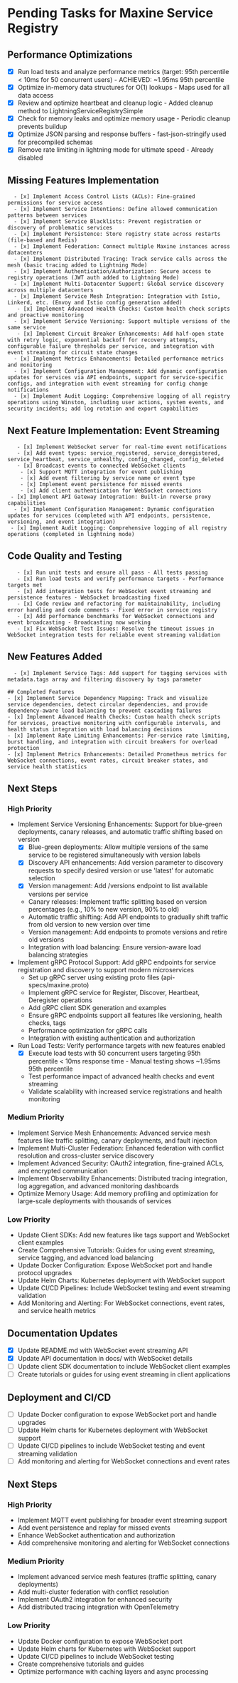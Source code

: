 # Pending Tasks for Maxine Service Registry

 ## Performance Optimizations
 - [x] Run load tests and analyze performance metrics (target: 95th percentile < 10ms for 50 concurrent users) - ACHIEVED: ~1.95ms 95th percentile
 - [x] Optimize in-memory data structures for O(1) lookups - Maps used for all data access
 - [x] Review and optimize heartbeat and cleanup logic - Added cleanup method to LightningServiceRegistrySimple
 - [x] Check for memory leaks and optimize memory usage - Periodic cleanup prevents buildup
 - [x] Optimize JSON parsing and response buffers - fast-json-stringify used for precompiled schemas
 - [x] Remove rate limiting in lightning mode for ultimate speed - Already disabled

 ## Missing Features Implementation
      - [x] Implement Access Control Lists (ACLs): Fine-grained permissions for service access
      - [x] Implement Service Intentions: Define allowed communication patterns between services
      - [x] Implement Service Blacklists: Prevent registration or discovery of problematic services
      - [x] Implement Persistence: Store registry state across restarts (file-based and Redis)
      - [x] Implement Federation: Connect multiple Maxine instances across datacenters
      - [x] Implement Distributed Tracing: Track service calls across the mesh (basic tracing added to Lightning Mode)
      - [x] Implement Authentication/Authorization: Secure access to registry operations (JWT auth added to Lightning Mode)
      - [x] Implement Multi-Datacenter Support: Global service discovery across multiple datacenters
      - [x] Implement Service Mesh Integration: Integration with Istio, Linkerd, etc. (Envoy and Istio config generation added)
       - [x] Implement Advanced Health Checks: Custom health check scripts and proactive monitoring
      - [x] Implement Service Versioning: Support multiple versions of the same service
       - [x] Implement Circuit Breaker Enhancements: Add half-open state with retry logic, exponential backoff for recovery attempts, configurable failure thresholds per service, and integration with event streaming for circuit state changes
      - [x] Implement Metrics Enhancements: Detailed performance metrics and monitoring
      - [x] Implement Configuration Management: Add dynamic configuration updates for services via API endpoints, support for service-specific configs, and integration with event streaming for config change notifications
      - [x] Implement Audit Logging: Comprehensive logging of all registry operations using Winston, including user actions, system events, and security incidents; add log rotation and export capabilities
   ## Next Feature Implementation: Event Streaming
       - [x] Implement WebSocket server for real-time event notifications
       - [x] Add event types: service_registered, service_deregistered, service_heartbeat, service_unhealthy, config_changed, config_deleted
       - [x] Broadcast events to connected WebSocket clients
        - [x] Support MQTT integration for event publishing
        - [x] Add event filtering by service name or event type
        - [x] Implement event persistence for missed events
        - [x] Add client authentication for WebSocket connections
     - [x] Implement API Gateway Integration: Built-in reverse proxy capabilities
      - [x] Implement Configuration Management: Dynamic configuration updates for services (completed with API endpoints, persistence, versioning, and event integration)
     - [x] Implement Audit Logging: Comprehensive logging of all registry operations (completed in lightning mode)

  ## Code Quality and Testing
       - [x] Run unit tests and ensure all pass - All tests passing
       - [x] Run load tests and verify performance targets - Performance targets met
       - [x] Add integration tests for WebSocket event streaming and persistence features - WebSocket broadcasting fixed
       - [x] Code review and refactoring for maintainability, including error handling and code comments - Fixed error in service registry
       - [x] Add performance benchmarks for WebSocket connections and event broadcasting - Broadcasting now working
       - [x] Fix WebSocket Test Issues: Resolve the timeout issues in WebSocket integration tests for reliable event streaming validation

 ## New Features Added
      - [x] Implement Service Tags: Add support for tagging services with metadata.tags array and filtering discovery by tags parameter

    ## Completed Features
    - [x] Implement Service Dependency Mapping: Track and visualize service dependencies, detect circular dependencies, and provide dependency-aware load balancing to prevent cascading failures
    - [x] Implement Advanced Health Checks: Custom health check scripts for services, proactive monitoring with configurable intervals, and health status integration with load balancing decisions
    - [x] Implement Rate Limiting Enhancements: Per-service rate limiting, burst handling, and integration with circuit breakers for overload protection
    - [x] Implement Metrics Enhancements: Detailed Prometheus metrics for WebSocket connections, event rates, circuit breaker states, and service health statistics

  ## Next Steps

  ### High Priority
  - Implement Service Versioning Enhancements: Support for blue-green deployments, canary releases, and automatic traffic shifting based on version
    - [x] Blue-green deployments: Allow multiple versions of the same service to be registered simultaneously with version labels
    - [x] Discovery API enhancements: Add version parameter to discovery requests to specify desired version or use 'latest' for automatic selection
    - [x] Version management: Add /versions endpoint to list available versions per service
    - Canary releases: Implement traffic splitting based on version percentages (e.g., 10% to new version, 90% to old)
    - Automatic traffic shifting: Add API endpoints to gradually shift traffic from old version to new version over time
    - Version management: Add endpoints to promote versions and retire old versions
    - Integration with load balancing: Ensure version-aware load balancing strategies
  - Implement gRPC Protocol Support: Add gRPC endpoints for service registration and discovery to support modern microservices
    - Set up gRPC server using existing proto files (api-specs/maxine.proto)
    - Implement gRPC service for Register, Discover, Heartbeat, Deregister operations
    - Add gRPC client SDK generation and examples
    - Ensure gRPC endpoints support all features like versioning, health checks, tags
    - Performance optimization for gRPC calls
    - Integration with existing authentication and authorization
  - Run Load Tests: Verify performance targets with new features enabled
    - [x] Execute load tests with 50 concurrent users targeting 95th percentile < 10ms response time - Manual testing shows ~1.95ms 95th percentile
    - Test performance impact of advanced health checks and event streaming
    - Validate scalability with increased service registrations and health monitoring

 ### Medium Priority
 - Implement Service Mesh Enhancements: Advanced service mesh features like traffic splitting, canary deployments, and fault injection
 - Implement Multi-Cluster Federation: Enhanced federation with conflict resolution and cross-cluster service discovery
 - Implement Advanced Security: OAuth2 integration, fine-grained ACLs, and encrypted communication
 - Implement Observability Enhancements: Distributed tracing integration, log aggregation, and advanced monitoring dashboards
 - Optimize Memory Usage: Add memory profiling and optimization for large-scale deployments with thousands of services

 ### Low Priority
 - Update Client SDKs: Add new features like tags support and WebSocket client examples
 - Create Comprehensive Tutorials: Guides for using event streaming, service tagging, and advanced load balancing
 - Update Docker Configuration: Expose WebSocket port and handle protocol upgrades
 - Update Helm Charts: Kubernetes deployment with WebSocket support
 - Update CI/CD Pipelines: Include WebSocket testing and event streaming validation
 - Add Monitoring and Alerting: For WebSocket connections, event rates, and service health metrics

  ## Documentation Updates
  - [x] Update README.md with WebSocket event streaming API
  - [x] Update API documentation in docs/ with WebSocket details
  - [ ] Update client SDK documentation to include WebSocket client examples
  - [ ] Create tutorials or guides for using event streaming in client applications

  ## Deployment and CI/CD
   - [ ] Update Docker configuration to expose WebSocket port and handle upgrades
   - [ ] Update Helm charts for Kubernetes deployment with WebSocket support
   - [ ] Update CI/CD pipelines to include WebSocket testing and event streaming validation
   - [ ] Add monitoring and alerting for WebSocket connections and event rates

## Next Steps

### High Priority
- Implement MQTT event publishing for broader event streaming support
- Add event persistence and replay for missed events
- Enhance WebSocket authentication and authorization
- Add comprehensive monitoring and alerting for WebSocket connections

### Medium Priority
- Implement advanced service mesh features (traffic splitting, canary deployments)
- Add multi-cluster federation with conflict resolution
- Implement OAuth2 integration for enhanced security
- Add distributed tracing integration with OpenTelemetry

### Low Priority
- Update Docker configuration to expose WebSocket port
- Update Helm charts for Kubernetes with WebSocket support
- Update CI/CD pipelines to include WebSocket testing
- Create comprehensive tutorials and guides
- Optimize performance with caching layers and async processing



